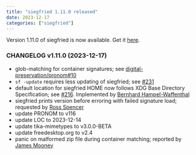 ```yaml
---
title: "siegfried 1.11.0 released"
date: 2023-12-17
categories: ["siegfried"]
---
```


Version 1.11.0 of siegfried is now available. Get it [here](/siegfried).

### CHANGELOG v1.11.0 (2023-12-17)

- glob-matching for container signatures; see [digital-preservation/pronom#10](https://github.com/digital-preservation/pronom/issues/10)
- `sf -update` requires less updating of siegfried; see [#231](https://github.com/richardlehane/siegfried/issues/231)
- default location for siegfried HOME now follows XDG Base Directory Specification; see [#216](https://github.com/richardlehane/siegfried/issues/216). Implemented by [Bernhard Hampel-Waffenthal](https://github.com/richardlehane/siegfried/pull/221)
- siegfried prints version before erroring with failed signature load; requested by [Ross Spencer](https://github.com/richardlehane/siegfried/issues/228)
- update PRONOM to v116
- update LOC to 2023-12-14
- update tika-mimetypes to v3.0.0-BETA
- update freedesktop.org to v2.4
- panic on malformed zip file during container matching; reported by [James Mooney](https://github.com/richardlehane/siegfried/issues/238)

